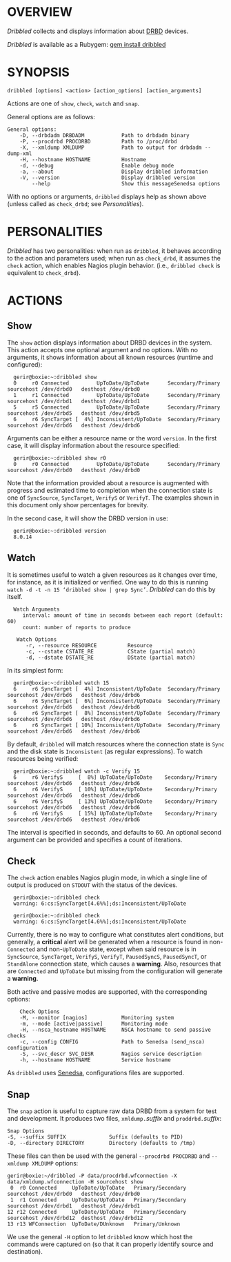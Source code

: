 # OVERVIEW

*Dribbled* collects and displays information about [DRBD](http://www.drbd.org/home/what-is-drbd/ "DRBD") devices.

*Dribbled* is available as a Rubygem: [gem install dribbled](https://rubygems.org/gems/dribbled "Dribbled")

# SYNOPSIS

    dribbled [options] <action> [action_options] [action_arguments]
    
Actions are one of `show`, `check`, `watch` and `snap`.

General options are as follows:

	General options:
        -D, --drbdadm DRBDADM            Path to drbdadm binary
        -P, --procdrbd PROCDRBD          Path to /proc/drbd
        -X, --xmldump XMLDUMP            Path to output for drbdadm --dump-xml
        -H, --hostname HOSTNAME          Hostname
        -d, --debug                      Enable debug mode
        -a, --about                      Display dribbled information
        -V, --version                    Display dribbled version
            --help                       Show this messageSenedsa options

With no options or arguments, `dribbled` displays help as shown above (unless called as `check_drbd`; see _Personalities_).

# PERSONALITIES

*Dribbled* has two personalities: when run as `dribbled`, it behaves according to the action and parameters used; when run as `check_drbd`, it assumes the `check` action, which enables Nagios plugin behavior. (i.e., `dribbled check` is equivalent to `check_drbd`).

# ACTIONS

## Show

The `show` action displays information about DRBD devices in the system. This action accepts one optional argument and no options. With no arguments, it shows information about all known resources (runtime and configured):

      gerir@boxie:~:dribbled show
      0     r0 Connected         UpToDate/UpToDate      Secondary/Primary   sourcehost /dev/drbd0   desthost /dev/drbd0
      1     r1 Connected         UpToDate/UpToDate      Secondary/Primary   sourcehost /dev/drbd1   desthost /dev/drbd1
      5     r5 Connected         UpToDate/UpToDate      Secondary/Primary   sourcehost /dev/drbd5   desthost /dev/drbd5
      6     r6 SyncTarget [  4%] Inconsistent/UpToDate  Secondary/Primary   sourcehost /dev/drbd6   desthost /dev/drbd6

Arguments can be either a resource name or the word `version`. In the first case, it will display information about the resource specified:

      gerir@boxie:~:dribbled show r0
      0     r0 Connected         UpToDate/UpToDate      Secondary/Primary   sourcehost /dev/drbd0   desthost /dev/drbd0
      
Note that the information provided about a resource is augmented with progress and estimated time to completion when the connection state is one of `SyncSource`, `SyncTarget`, `VerifyS` or `VerifyT`. The examples shown in this document only show percentages for brevity.

In the second case, it will show the DRBD version in use:

      gerir@boxie:~:dribbled version
      8.0.14

## Watch

It is sometimes useful to watch a given resources as it changes over time, for instance, as it is initialized or verified. One way to do this is running `watch -d -t -n 15 ‘dribbled show | grep Sync’`. *Dribbled* can do this by itself.

      Watch Arguments
         interval: amount of time in seconds between each report (default: 60)
         count: number of reports to produce

       Watch Options
          -r, --resource RESOURCE          Resource
          -c, --cstate CSTATE_RE           CState (partial match)
          -d, --dstate DSTATE_RE           DState (partial match)

In its simplest form:

      gerir@boxie:~:dribbled watch 15
      6     r6 SyncTarget [  4%] Inconsistent/UpToDate  Secondary/Primary   sourcehost /dev/drbd6   desthost /dev/drbd6
      6     r6 SyncTarget [  6%] Inconsistent/UpToDate  Secondary/Primary   sourcehost /dev/drbd6   desthost /dev/drbd6
      6     r6 SyncTarget [  8%] Inconsistent/UpToDate  Secondary/Primary   sourcehost /dev/drbd6   desthost /dev/drbd6
      6     r6 SyncTarget [ 10%] Inconsistent/UpToDate  Secondary/Primary   sourcehost /dev/drbd6   desthost /dev/drbd6

By default, `dribbled` will match resources where the connection state is `Sync` and the disk state is `Inconsistent` (as regular expressions). To watch resources being verified:

      gerir@boxie:~:dribbled watch -c Verify 15
      6     r6 VerifyS     [  8%] UpToDate/UpToDate    Secondary/Primary   sourcehost /dev/drbd6   desthost /dev/drbd6
      6     r6 VerifyS     [ 10%] UpToDate/UpToDate    Secondary/Primary   sourcehost /dev/drbd6   desthost /dev/drbd6
      6     r6 VerifyS     [ 13%] UpToDate/UpToDate    Secondary/Primary   sourcehost /dev/drbd6   desthost /dev/drbd6
      6     r6 VerifyS     [ 15%] UpToDate/UpToDate    Secondary/Primary   sourcehost /dev/drbd6   desthost /dev/drbd6

The interval is specified in seconds, and defaults to 60. An optional second argument can be provided and specifies a count of iterations.

## Check

The `check` action enables Nagios plugin mode, in which a single line of output is produced on `STDOUT` with the status of the devices.

      gerir@boxie:~:dribbled check
      warning: 6:cs:SyncTarget[4.6%%];ds:Inconsistent/UpToDate

      gerir@boxie:~:dribbled check
      warning: 6:cs:SyncTarget[4.6%%];ds:Inconsistent/UpToDate

Currently, there is no way to configure what constitutes alert conditions, but generally, a **critical** alert will be generated when a resource is found in non-`Connected` and non-`UpToDate` state,  except when said resource is in `SyncSource`, `SyncTarget`, `VerifyS`, `VerifyT`, `PausedSyncS`, `PausedSyncT`, or `StandAlone` connection state, which causes a **warning**. Also, resources that are `Connected` and `UpToDate` but missing from the configuration will generate a **warning**.

Both active and passive modes are supported, with the corresponding options:

        Check Options
        -M, --monitor [nagios]           Monitoring system
        -m, --mode [active|passive]      Monitoring mode
        -H, --nsca_hostname HOSTNAME     NSCA hostname to send passive checks
        -c, --config CONFIG              Path to Senedsa (send_nsca) configuration
        -S, --svc_descr SVC_DESR         Nagios service description
        -h, --hostname HOSTNAME          Service hostname

As `dribbled` uses [Senedsa](https://github.com/evernote/ops-senedsa "Senedsa"), configurations files are supported.

## Snap

The `snap` action is useful to capture raw data DRBD from a system for test and development. It produces two files, `xmldump.`_suffix_ and `proddrbd.`_suffix_:

    Snap Options
    -S, --suffix SUFFIX              Suffix (defaults to PID)
    -D, --directory DIRECTORY        Directory (defaults to /tmp)
    
These files can then be used with the general `--procdrbd PROCDRBD` and `--xmldump XMLDUMP` options:

	gerir@boxie:~/dribbled -P data/procdrbd.wfconnection -X data/xmldump.wfconnection -H sourcehost show
	 0  r0 Connected     UpToDate/UpToDate   Primary/Secondary   sourcehost /dev/drbd0   desthost /dev/drbd0 
 	 1  r1 Connected     UpToDate/UpToDate   Primary/Secondary   sourcehost /dev/drbd1   desthost /dev/drbd1 
	12 r12 Connected     UpToDate/UpToDate   Primary/Secondary   sourcehost /dev/drbd12  desthost /dev/drbd12
	13 r13 WFConnection  UpToDate/DUnknown   Primary/Unknown

We use the general `-H` option to let `dribbled` know which host the commands were captured on (so that it can properly identify source and destination).
	                                                                                            